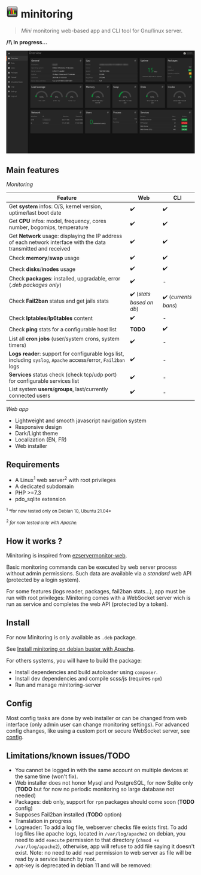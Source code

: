 # ![logo](/public/assets/img/favicon-32x32.png) minitoring

> *Mini* monitoring web-based app and CLI tool for Gnu/linux server. 

**/!\ In progress...** 

![preview_dark](/doc/img/overview_dark.png)

## Main features

*Monitoring*

Feature | Web   | CLI
----    |---    |---
Get **system** infos: O/S, kernel version, uptime/last boot date | ✔️| ✔️ |
Get **CPU** infos: model, frequency, cores number, bogomips, temperature | ✔️| ✔️ |
Get **Network** usage: displaying the IP address of each network interface with the data transmitted and received | ✔️| ✔️ |
Check **memory**/**swap** usage | ✔️| ✔️ |
Check **disks**/**inodes** usage  | ✔️| ✔️ |
Check **packages**: installed, upgradable, error (*.deb packages only*) | ✔️| - |
Check **Fail2ban** status and get jails stats | ✔️ (*stats based on db*)| ✔️ (*currents bans*)|
Check **Iptables**/**Ip6tables** content | ✔️| - |
Check **ping** stats for a configurable host list  | **TODO** | ✔️ |
List all **cron jobs** (user/system crons, system timers) | ✔️| - |
**Logs reader**: support for configurable logs list, including `syslog`, `Apache` access/error, `Fail2ban` logs | ✔️| - |
**Services** status check (check tcp/udp port) for configurable services list | ✔️| - |
List system **users**/**groups**, last/currently connected users | ✔️| - |

*Web app*
- Lightweight and smooth javascript navigation system
- Responsive design
- Dark/Light theme
- Localization (EN, FR)
- Web installer


## Requirements
- A Linux<sup>1</sup> web server<sup>2</sup> with root privileges
- A dedicated subdomain 
- PHP >=7.3
- pdo_sqlite extension

<small>
<sup>1</sup> *for now tested only on Debian 10, Ubuntu 21.04* 

<sup>2</sup> *for now tested only with Apache.*
</small>

## How it works ?
Minitoring is inspired from [ezservermonitor-web](https://github.com/shevabam/ezservermonitor-web). 

Basic monitoring commands can be executed by web server process without admin permissions. Such data are available via a *standard* web API (protected by a login system). 

For some features (logs reader, packages, fail2ban stats...), app must be run with root privileges: Minitoring comes with a WebSocket server wich is run as service and completes the web API (protected by a token). 


## Install
For now Minitoring is only available as `.deb` package. 

See [Install minitoring on debian buster with Apache](/doc/install.md).

For others systems, you will have to build the package:
- Install dependencies and build autoloader using `composer`.
- Install dev dependencies and compile scss/js (requires `npm`)
- Run and manage minitoring-server


## Config
Most config tasks are done by web installer or can be changed from web interface (only admin user can change monitoring settings). For advanced config changes, like using a custom port or secure WebSocket server, see [config](/doc/config.md). 


## Limitations/known issues/TODO
- You cannot be logged in with the same account on multiple devices at the same time (won't fix). 
- Web installer does not honor Mysql and PostgreSQL, for now Sqlite only (**TODO** but for now no periodic monitoring so large database not needed)
- Packages: deb only, support for `rpm` packages should come soon (**TODO** config)
- Supposes Fail2ban installed (**TODO** option)
- Translation in progress
- Logreader: To add a log file, webserver checks file exists first. To add log files like apache logs, located in `/var/log/apache2` on debian, you need to add `execute` permission to that directory (`chmod +x /var/log/apache2`), otherwise, app will refuse to add file saying it doesn't exist. Note: no need to add `read` permission to web server as file will be read by a service launch by root.
- apt-key is deprecated in debian 11 and will be removed:  
